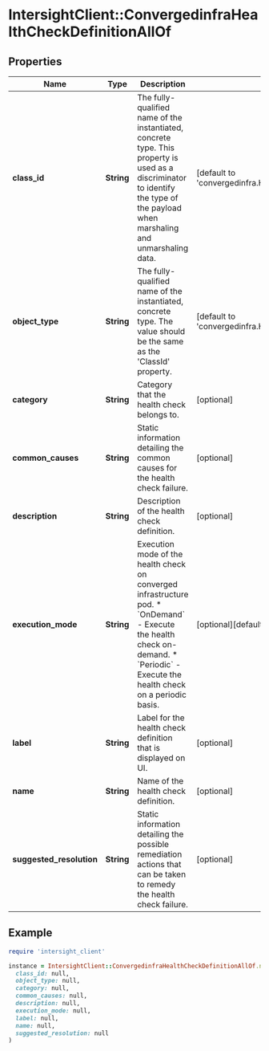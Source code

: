 # IntersightClient::ConvergedinfraHealthCheckDefinitionAllOf

## Properties

| Name | Type | Description | Notes |
| ---- | ---- | ----------- | ----- |
| **class_id** | **String** | The fully-qualified name of the instantiated, concrete type. This property is used as a discriminator to identify the type of the payload when marshaling and unmarshaling data. | [default to &#39;convergedinfra.HealthCheckDefinition&#39;] |
| **object_type** | **String** | The fully-qualified name of the instantiated, concrete type. The value should be the same as the &#39;ClassId&#39; property. | [default to &#39;convergedinfra.HealthCheckDefinition&#39;] |
| **category** | **String** | Category that the health check belongs to. | [optional] |
| **common_causes** | **String** | Static information detailing the common causes for the health check failure. | [optional] |
| **description** | **String** | Description of the health check definition. | [optional] |
| **execution_mode** | **String** | Execution mode of the health check on converged infrastructure pod. * &#x60;OnDemand&#x60; - Execute the health check on-demand. * &#x60;Periodic&#x60; - Execute the health check on a periodic basis. | [optional][default to &#39;OnDemand&#39;] |
| **label** | **String** | Label for the health check definition that is displayed on UI. | [optional] |
| **name** | **String** | Name of the health check definition. | [optional] |
| **suggested_resolution** | **String** | Static information detailing the possible remediation actions that can be taken to remedy the health check failure. | [optional] |

## Example

```ruby
require 'intersight_client'

instance = IntersightClient::ConvergedinfraHealthCheckDefinitionAllOf.new(
  class_id: null,
  object_type: null,
  category: null,
  common_causes: null,
  description: null,
  execution_mode: null,
  label: null,
  name: null,
  suggested_resolution: null
)
```

